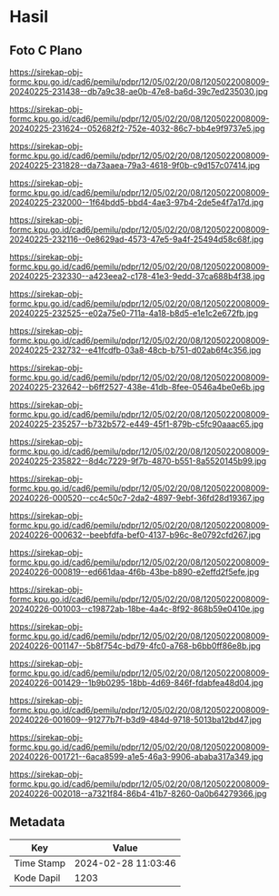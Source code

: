 # Hasil

## Foto C Plano

https://sirekap-obj-formc.kpu.go.id/cad6/pemilu/pdpr/12/05/02/20/08/1205022008009-20240225-231438--db7a9c38-ae0b-47e8-ba6d-39c7ed235030.jpg

https://sirekap-obj-formc.kpu.go.id/cad6/pemilu/pdpr/12/05/02/20/08/1205022008009-20240225-231624--052682f2-752e-4032-86c7-bb4e9f9737e5.jpg

https://sirekap-obj-formc.kpu.go.id/cad6/pemilu/pdpr/12/05/02/20/08/1205022008009-20240225-231828--da73aaea-79a3-4618-9f0b-c9d157c07414.jpg

https://sirekap-obj-formc.kpu.go.id/cad6/pemilu/pdpr/12/05/02/20/08/1205022008009-20240225-232000--1f64bdd5-bbd4-4ae3-97b4-2de5e4f7a17d.jpg

https://sirekap-obj-formc.kpu.go.id/cad6/pemilu/pdpr/12/05/02/20/08/1205022008009-20240225-232116--0e8629ad-4573-47e5-9a4f-25494d58c68f.jpg

https://sirekap-obj-formc.kpu.go.id/cad6/pemilu/pdpr/12/05/02/20/08/1205022008009-20240225-232330--a423eea2-c178-41e3-9edd-37ca688b4f38.jpg

https://sirekap-obj-formc.kpu.go.id/cad6/pemilu/pdpr/12/05/02/20/08/1205022008009-20240225-232525--e02a75e0-711a-4a18-b8d5-e1e1c2e672fb.jpg

https://sirekap-obj-formc.kpu.go.id/cad6/pemilu/pdpr/12/05/02/20/08/1205022008009-20240225-232732--e41fcdfb-03a8-48cb-b751-d02ab6f4c356.jpg

https://sirekap-obj-formc.kpu.go.id/cad6/pemilu/pdpr/12/05/02/20/08/1205022008009-20240225-232642--b6ff2527-438e-41db-8fee-0546a4be0e6b.jpg

https://sirekap-obj-formc.kpu.go.id/cad6/pemilu/pdpr/12/05/02/20/08/1205022008009-20240225-235257--b732b572-e449-45f1-879b-c5fc90aaac65.jpg

https://sirekap-obj-formc.kpu.go.id/cad6/pemilu/pdpr/12/05/02/20/08/1205022008009-20240225-235822--8d4c7229-9f7b-4870-b551-8a5520145b99.jpg

https://sirekap-obj-formc.kpu.go.id/cad6/pemilu/pdpr/12/05/02/20/08/1205022008009-20240226-000520--cc4c50c7-2da2-4897-9ebf-36fd28d19367.jpg

https://sirekap-obj-formc.kpu.go.id/cad6/pemilu/pdpr/12/05/02/20/08/1205022008009-20240226-000632--beebfdfa-bef0-4137-b96c-8e0792cfd267.jpg

https://sirekap-obj-formc.kpu.go.id/cad6/pemilu/pdpr/12/05/02/20/08/1205022008009-20240226-000819--ed661daa-4f6b-43be-b890-e2effd2f5efe.jpg

https://sirekap-obj-formc.kpu.go.id/cad6/pemilu/pdpr/12/05/02/20/08/1205022008009-20240226-001003--c19872ab-18be-4a4c-8f92-868b59e0410e.jpg

https://sirekap-obj-formc.kpu.go.id/cad6/pemilu/pdpr/12/05/02/20/08/1205022008009-20240226-001147--5b8f754c-bd79-4fc0-a768-b6bb0ff86e8b.jpg

https://sirekap-obj-formc.kpu.go.id/cad6/pemilu/pdpr/12/05/02/20/08/1205022008009-20240226-001429--1b9b0295-18bb-4d69-846f-fdabfea48d04.jpg

https://sirekap-obj-formc.kpu.go.id/cad6/pemilu/pdpr/12/05/02/20/08/1205022008009-20240226-001609--91277b7f-b3d9-484d-9718-5013ba12bd47.jpg

https://sirekap-obj-formc.kpu.go.id/cad6/pemilu/pdpr/12/05/02/20/08/1205022008009-20240226-001721--6aca8599-a1e5-46a3-9906-ababa317a349.jpg

https://sirekap-obj-formc.kpu.go.id/cad6/pemilu/pdpr/12/05/02/20/08/1205022008009-20240226-002018--a7321f84-86b4-41b7-8260-0a0b64279366.jpg


## Metadata

| Key        | Value               |
| ---------- | ------------------- |
| Time Stamp | 2024-02-28 11:03:46 |
| Kode Dapil | 1203                |



